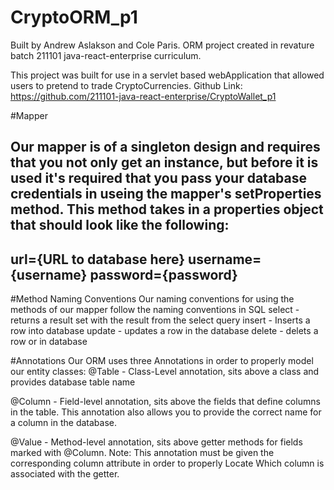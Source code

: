 # CryptoORM_p1
Built by Andrew Aslakson and Cole Paris.
ORM project created in revature batch 211101 java-react-enterprise curriculum.

This project was built for use in a servlet based webApplication that allowed users to pretend to trade CryptoCurrencies.
Github Link: https://github.com/211101-java-react-enterprise/CryptoWallet_p1

#Mapper

Our mapper is of a singleton design and requires that you not only get an instance, but before it is used it's 
required that you pass your database credentials in useing the mapper's setProperties method. This method takes
in a properties object that should look like the following:
--------------------------------------------------
url={URL to database here}
username={username}
password={password}
--------------------------------------------------

#Method Naming Conventions
Our naming conventions for using the methods of our mapper follow the naming conventions in SQL
select - returns a result set with the result from the select query
insert - Inserts a row into database
update - updates a row in the database
delete - delets a row or in database

#Annotations
Our ORM uses three Annotations in order to properly model our entity classes:
@Table - Class-Level annotation, sits above a class and provides database table name

@Column - Field-level annotation, sits above the fields that define columns in the table.
          This annotation also allows you to provide the correct name for a column in the database.
          
@Value - Method-level annotation, sits above getter methods for fields marked with @Column.
         Note: This annotation must be given the corresponding column attribute in order to properly 
               Locate Which column is associated with the getter.

